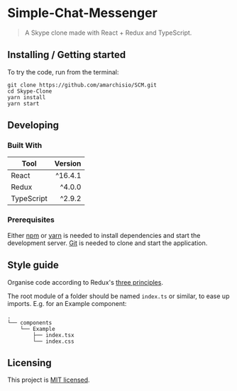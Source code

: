 
# Simple-Chat-Messenger
> A Skype clone made with React + Redux and TypeScript.

## Installing / Getting started

To try the code, run from the terminal:

```shell
git clone https://github.com/amarchisio/SCM.git
cd Skype-Clone
yarn install
yarn start
```

## Developing

### Built With

| Tool       | Version |
|------------|--------:|
| React      | ^16.4.1 |
| Redux      | ^4.0.0  |
| TypeScript | ^2.9.2 |

### Prerequisites

Either [npm][npm] or [yarn][yarn] is needed to install dependencies and start
the development server. [Git][git] is needed to clone and start the application.

## Style guide

Organise code according to Redux's [three principles][redux-three-principles].

The root module of a folder should be named `index.ts` or similar, to ease up
imports. E.g. for an Example component:

```
.
└── components
    └── Example
        ├── index.tsx
        └── index.css
```

## Licensing

This project is [MIT licensed][mit].

[git]: https://git-scm.com/downloads
[mit]: LICENSE
[npm]: https://nodejs.org/en/download/
[redux-three-principles]: https://redux.js.org/introduction/three-principles
[yarn]: https://yarnpkg.com/lang/en/docs/install/
